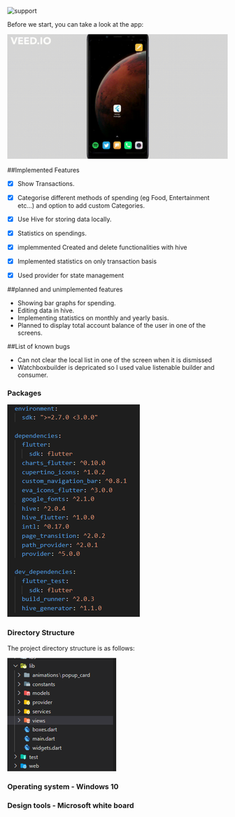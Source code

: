 
![support](https://img.shields.io/badge/plateform-flutter%7Candroid%20studio-9cf?style=for-the-badge&logo=appveyor) 





Before we start, you can take a look at the app:

![images](\images\images43.gif)

##Implemented Features

- [x] Show Transactions.
- [x] Categorise different methods of spending (eg Food, Entertainment etc...) and  option to add custom Categories.

- [x] Use Hive for storing data locally.
- [x] Statistics on  spendings.
- [x] implemmented Created and delete functionalities with hive 
- [x] Implemented statistics on only transaction basis
- [x] Used provider for state management

##planned and unimplemented features

- Showing bar graphs for spending.
- Editing data in hive.
- Implementing statistics on monthly and yearly basis.
- Planned to display total account balance of the user in one of the screens.


##List of known bugs
- Can not clear the local list in one of the screen when it is dismissed
- Watchboxbuilder is depricated so I used value listenable builder and consumer. 
### Packages
![packages](images\packages.png)



### Directory Structure

The project directory structure is as follows:

![gif](images\structure.png)
### Operating system - Windows 10
### Design tools     - Microsoft white board







